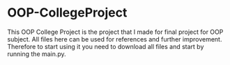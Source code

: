# OOP-CollegeProject
This OOP College Project is the project that I made for final project for OOP subject.
All files here can be used for references and further improvement.
Therefore to start using it you need to download all files and start by running the main.py.
